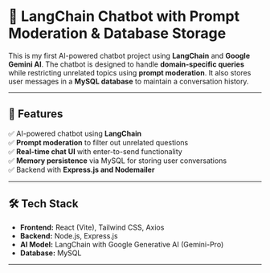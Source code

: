 # 🚀 LangChain Chatbot with Prompt Moderation & Database Storage  

This is my first AI-powered chatbot project using **LangChain** and **Google Gemini AI**. The chatbot is designed to handle **domain-specific queries** while restricting unrelated topics using **prompt moderation**. It also stores user messages in a **MySQL database** to maintain a conversation history.  

---

## 📌 Features  
✅ AI-powered chatbot using **LangChain**  
✅ **Prompt moderation** to filter out unrelated questions  
✅ **Real-time chat UI** with enter-to-send functionality  
✅ **Memory persistence** via MySQL for storing user conversations  
✅ Backend with **Express.js and Nodemailer**  

---

## 🛠️ Tech Stack  
- **Frontend:** React (Vite), Tailwind CSS, Axios  
- **Backend:** Node.js, Express.js  
- **AI Model:** LangChain with Google Generative AI (Gemini-Pro)  
- **Database:** MySQL  

---

